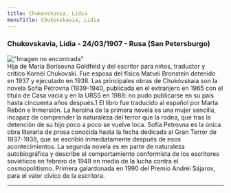 ```yaml
---
title: Chukovskavia, Lidia
menuTitle: Chukovskavia, Lidia
---
```

### Chukovskavia, Lidia - 24/03/1907 - Rusa (San Petersburgo)
!["Imagen no encontrada"](ChukovskaviaLidia.jpg)       
Hija de María Borísovna Goldfeld y del escritor para niños, traductor y crítico Kornéi Chukovski. Fue esposa del físico Matvéi Bronstein detenido en 1937 y ejecutado en 1938. Las principales obras de Chukóvskaia son la novela Sofia Petrovna (1939-1940, publicada en el extranjero en 1965 con el título de Casa vacía y en la URSS en 1988: no pudo publicarse en su país hasta cincuenta años después.1​ El libro fue traducido al español por Marta Rebón e Inmersión. La heroína de la primera novela es una mujer sencilla, incapaz de comprender la naturaleza del terror que la rodea, que tras la detención de su hijo poco a poco se vuelve loca. Sofia Petrovna es la única obra literaria de prosa conocida hasta la fecha dedicada al Gran Terror de 1937-1938, que se escribió inmediatamente después de esos acontecimientos. La segunda novela es en parte de naturaleza autobiográfica y describe el comportamiento conformista de los escritores soviéticos en febrero de 1949 en medio de la lucha contra el cosmopolitismo. Primera galardonada en 1990 del Premio Andréi Sájarov, para el valor cívico de la escritora.
***